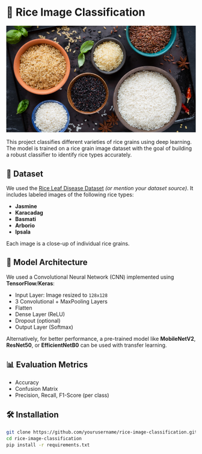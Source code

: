 
# 🌾 Rice Image Classification
![Alt text](https://github.com/jeevitharamsudha16/Rice-Variety-Classification-using-CNN/blob/main/rice.jpg?raw=true)



This project classifies different varieties of rice grains using deep learning. The model is trained on a rice grain image dataset with the goal of building a robust classifier to identify rice types accurately.

## 📁 Dataset

We used the [Rice Leaf Disease Dataset](https://www.kaggle.com/datasets/muratkokludataset/rice-image-dataset) *(or mention your dataset source)*. It includes labeled images of the following rice types:

- **Jasmine**
- **Karacadag**
- **Basmati**
- **Arborio**
- **Ipsala**

Each image is a close-up of individual rice grains.

## 🧠 Model Architecture

We used a Convolutional Neural Network (CNN) implemented using **TensorFlow**/**Keras**:

- Input Layer: Image resized to `128x128`
- 3 Convolutional + MaxPooling Layers
- Flatten
- Dense Layer (ReLU)
- Dropout (optional)
- Output Layer (Softmax)

Alternatively, for better performance, a pre-trained model like **MobileNetV2**, **ResNet50**, or **EfficientNetB0** can be used with transfer learning.

## 📊 Evaluation Metrics

- Accuracy
- Confusion Matrix
- Precision, Recall, F1-Score (per class)

## 🛠️ Installation

```bash
git clone https://github.com/yourusername/rice-image-classification.git
cd rice-image-classification
pip install -r requirements.txt
